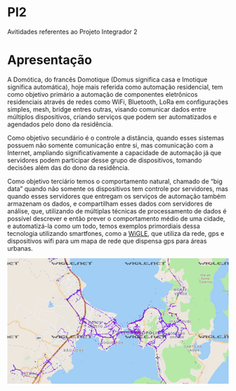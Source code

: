 # PI2
Avitidades referentes ao Projeto Integrador 2 

# Apresentação
  A Domótica, do francês Domotique (Domus significa casa e Imotique significa automática), hoje mais referida como automação residencial, tem como objetivo primário a automação de componentes eletrônicos residenciais através de redes como WiFi, Bluetooth, LoRa em configurações simples, mesh, bridge entres outras, visando comunicar dados entre múltiplos dispositivos, criando serviços que podem ser automatizados e agendados pelo dono da residência.

  Como objetivo secundário é o controle a distância, quando esses sistemas possuem não somente comunicação entre si, mas comunicação com a Internet, ampliando significativamente a capacidade de automação já que servidores podem participar desse grupo de dispositivos, tomando decisões além das do dono da residência.

  Como objetivo terciário temos o comportamento natural, chamado de “big data” quando não somente os dispositivos tem controle por servidores, mas quando esses servidores que entregam os serviços de automação também armazenam os dados, e compartilham esses dados com servidores de análise, que, utilizando de múltiplas técnicas de processamento de dados é possível descrever e então prever o comportamento médio de uma cidade, e automatizá-la como um todo, temos exemplos primordiais dessa tecnologia utilizando smartfones, como a [WiGLE](https://wigle.net/), que utiliza da rede, gps e dispositivos wifi para um mapa de rede que dispensa gps para áreas urbanas.

![Mapa de Redes wifi da região](https://github.com/JonasGMorsch/PI2/blob/main/apresentacao/Imagem%201.png?raw=true)
